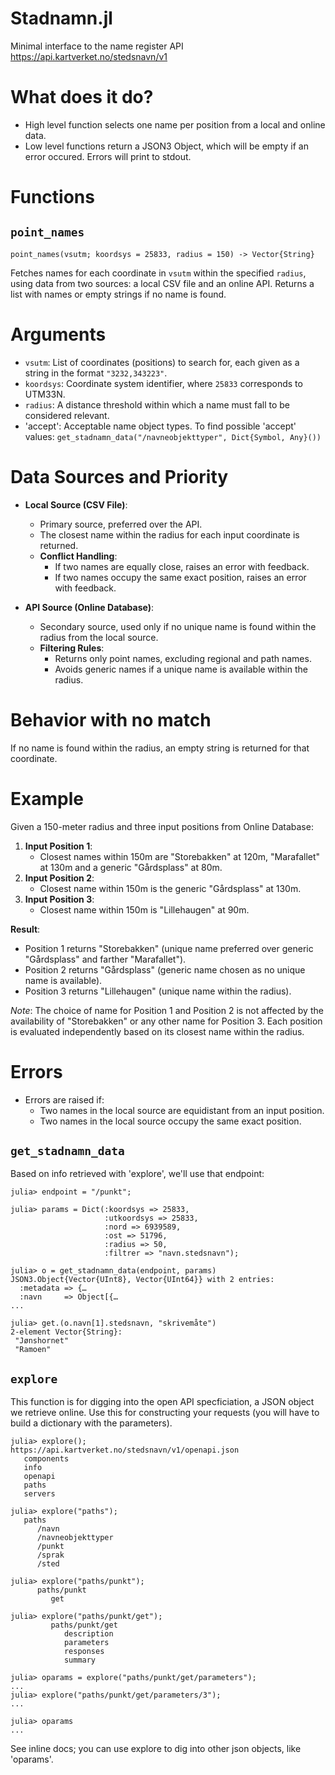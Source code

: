 # Stadnamn.jl
Minimal interface to the name register API https://api.kartverket.no/stedsnavn/v1


# What does it do?

- High level function selects one name per position from a local and online data.
- Low level functions return a JSON3 Object, which will be empty if an error occured. Errors will print to stdout.


# Functions

## `point_names`

    point_names(vsutm; koordsys = 25833, radius = 150) -> Vector{String}

Fetches names for each coordinate in `vsutm` within the specified `radius`, using data from two sources:
a local CSV file and an online API. Returns a list with names or empty strings if no name is found.

# Arguments
- `vsutm`: List of coordinates (positions) to search for, each given as a string in the format `"3232,343223"`.
- `koordsys`: Coordinate system identifier, where `25833` corresponds to UTM33N.
- `radius`: A distance threshold within which a name must fall to be considered relevant.
- 'accept': Acceptable name object types. To find possible 'accept' values: `get_stadnamn_data("/navneobjekttyper", Dict{Symbol, Any}())` 

# Data Sources and Priority
- **Local Source (CSV File)**:
  - Primary source, preferred over the API.
  - The closest name within the radius for each input coordinate is returned.
  - **Conflict Handling**:
    - If two names are equally close, raises an error with feedback.
    - If two names occupy the same exact position, raises an error with feedback.

- **API Source (Online Database)**:
  - Secondary source, used only if no unique name is found within the radius from the local source.
  - **Filtering Rules**:
    - Returns only point names, excluding regional and path names.
    - Avoids generic names if a unique name is available within the radius.


# Behavior with no match
If no name is found within the radius, an empty string is returned for that coordinate.

# Example
Given a 150-meter radius and three input positions from Online Database:
1. **Input Position 1**:
   - Closest names within 150m are "Storebakken" at 120m, "Marafallet" at 130m and a generic "Gårdsplass" at 80m.
2. **Input Position 2**:
   - Closest name within 150m is the generic "Gårdsplass" at 130m.
3. **Input Position 3**:
   - Closest name within 150m is "Lillehaugen" at 90m.

**Result**:
- Position 1 returns "Storebakken" (unique name preferred over generic "Gårdsplass" and farther "Marafallet").
- Position 2 returns "Gårdsplass" (generic name chosen as no unique name is available).
- Position 3 returns "Lillehaugen" (unique name within the radius).

*Note*: The choice of name for Position 1 and Position 2 is not affected by the availability of "Storebakken" or any other name for Position 3. Each position is evaluated independently based on its closest name within the radius.

# Errors
- Errors are raised if:
  - Two names in the local source are equidistant from an input position.
  - Two names in the local source occupy the same exact position.


## `get_stadnamn_data`

Based on info retrieved with 'explore', we'll use that endpoint:

```
julia> endpoint = "/punkt";

julia> params = Dict(:koordsys => 25833,
                     :utkoordsys => 25833,
                     :nord => 6939589,
                     :ost => 51796,
                     :radius => 50,
                     :filtrer => "navn.stedsnavn");

julia> o = get_stadnamn_data(endpoint, params)
JSON3.Object{Vector{UInt8}, Vector{UInt64}} with 2 entries:
  :metadata => {…
  :navn     => Object[{…
... 

julia> get.(o.navn[1].stedsnavn, "skrivemåte")
2-element Vector{String}:
 "Jønshornet"
 "Ramoen"
```


## `explore`

This function is for digging into the open API specficiation, a JSON object we retrieve online. Use this for constructing your requests (you will have to build a dictionary with the parameters).

```
julia> explore();
https://api.kartverket.no/stedsnavn/v1/openapi.json
   components
   info
   openapi
   paths
   servers

julia> explore("paths");
   paths
      /navn
      /navneobjekttyper
      /punkt
      /sprak
      /sted

julia> explore("paths/punkt");
      paths/punkt
         get

julia> explore("paths/punkt/get");
         paths/punkt/get
            description
            parameters
            responses
            summary

julia> oparams = explore("paths/punkt/get/parameters");
...
julia> explore("paths/punkt/get/parameters/3");
...

julia> oparams
...
```

See inline docs; you can use explore to dig into other json objects, like 'oparams'.
